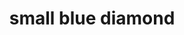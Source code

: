 ---
layout: symbols
title: small blue diamond
emoji: small_blue_diamond
permalink: 🔹.html
image: assets/img/3moji/small_blue_diamond.png
---